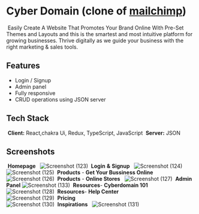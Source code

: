 
# Cyber Domain (clone of [mailchimp](https://mailchimp.com/))
​
Easily Create A Website That Promotes Your Brand Online With Pre-Set Themes and Layouts and this is the smartest and most intuitive platform for growing businesses. Thrive digitally as we guide your business with the right marketing & sales tools.
​
## Features
- Login / Signup
- Admin panel
- Fully responsive
- CRUD operations using JSON server
​
## Tech Stack
​
**Client:** React,chakra Ui, Redux, TypeScript, JavaScript
​
**Server:** JSON

## Screenshots
​
**Homepage**
​​
​​
![Screenshot (123)](https://user-images.githubusercontent.com/97978681/208675708-7a663a79-2d35-480e-89be-f88fa6a5fc35.png)
​
**Login** **&** **Signup**
​​
​​
![Screenshot (124)](https://user-images.githubusercontent.com/97978681/208676090-50e5b368-c942-4407-bc5c-9d0d9c9256fd.png)
​​
​​
![Screenshot (125)](https://user-images.githubusercontent.com/97978681/208676126-2f46f2b4-11e3-466d-992e-512dfed832f4.png)
​
**Products** - **Get Your Bussiness Online**
​​
​​
![Screenshot (126)](https://user-images.githubusercontent.com/97978681/208676376-071694f2-788b-40a7-9040-681005f8b147.png)
​
**Products** - **Online Stores**
​​
​​
![Screenshot (127)](https://user-images.githubusercontent.com/97978681/208676523-5fe1a69d-cb9e-46f7-9b88-bc682b4f697e.png)
​
**Admin Panel**
![Screenshot (133)](https://user-images.githubusercontent.com/97978681/208678612-45aa5bc1-c534-4a2c-9029-055b9dc1957e.png)
​
**Resources**- **Cyberdomain 101**
<br/>
![Screenshot (128)](https://user-images.githubusercontent.com/97978681/208676877-e6fff818-187c-45ed-a1bf-8f7dbf4a082f.png)
​
**Resources**- **Help Center**
<br/>
![Screenshot (129)](https://user-images.githubusercontent.com/97978681/208677024-9c0af9a7-fef7-4efe-b21f-1e9403f0ff5d.png)
​
**Pricing**
<br/>
![Screenshot (130)](https://user-images.githubusercontent.com/97978681/208677089-77cce779-67d8-491f-b6d0-35bebf1c2624.png)
​
**Inspirations**
​​
​​
![Screenshot (131)](https://user-images.githubusercontent.com/97978681/208677098-7d5b2f16-4f4d-4b04-96e5-8a1744067e9d.png)
